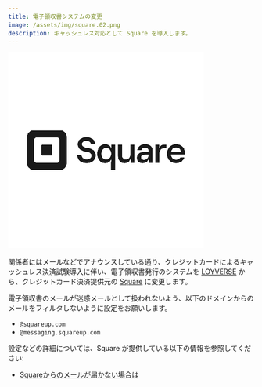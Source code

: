 ```yaml
---
title: 電子領収書システムの変更
image: /assets/img/square.02.png
description: キャッシュレス対応として Square を導入します。
---
```


![Square](/assets/img/square.02.png)

関係者にはメールなどでアナウンスしている通り、クレジットカードによるキャッシュレス決済試験導入に伴い、電子領収書発行のシステムを [LOYVERSE](https://loyverse.com/jp) から、クレジットカード決済提供元の [Square](https://squareup.com) に変更します。

電子領収書のメールが迷惑メールとして扱われないよう、以下のドメインからのメールをフィルタしないように設定をお願いします。

* `@squareup.com`
* `@messaging.squareup.com`

設定などの詳細については、Square が提供している以下の情報を参照してください:

* [Squareからのメールが届かない場合は](https://squareup.com/help/jp/ja/article/5951)
